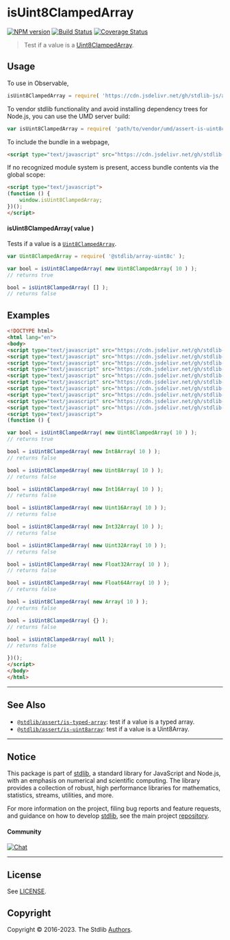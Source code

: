 <!--

@license Apache-2.0

Copyright (c) 2018 The Stdlib Authors.

Licensed under the Apache License, Version 2.0 (the "License");
you may not use this file except in compliance with the License.
You may obtain a copy of the License at

   http://www.apache.org/licenses/LICENSE-2.0

Unless required by applicable law or agreed to in writing, software
distributed under the License is distributed on an "AS IS" BASIS,
WITHOUT WARRANTIES OR CONDITIONS OF ANY KIND, either express or implied.
See the License for the specific language governing permissions and
limitations under the License.

-->

# isUint8ClampedArray

[![NPM version][npm-image]][npm-url] [![Build Status][test-image]][test-url] [![Coverage Status][coverage-image]][coverage-url] <!-- [![dependencies][dependencies-image]][dependencies-url] -->

> Test if a value is a [Uint8ClampedArray][mdn-uint8clampedarray].



<section class="usage">

## Usage

To use in Observable,

```javascript
isUint8ClampedArray = require( 'https://cdn.jsdelivr.net/gh/stdlib-js/assert-is-uint8clampedarray@umd/browser.js' )
```

To vendor stdlib functionality and avoid installing dependency trees for Node.js, you can use the UMD server build:

```javascript
var isUint8ClampedArray = require( 'path/to/vendor/umd/assert-is-uint8clampedarray/index.js' )
```

To include the bundle in a webpage,

```html
<script type="text/javascript" src="https://cdn.jsdelivr.net/gh/stdlib-js/assert-is-uint8clampedarray@umd/browser.js"></script>
```

If no recognized module system is present, access bundle contents via the global scope:

```html
<script type="text/javascript">
(function () {
    window.isUint8ClampedArray;
})();
</script>
```

#### isUint8ClampedArray( value )

Tests if a value is a [`Uint8ClampedArray`][mdn-uint8clampedarray].

```javascript
var Uint8ClampedArray = require( '@stdlib/array-uint8c' );

var bool = isUint8ClampedArray( new Uint8ClampedArray( 10 ) );
// returns true

bool = isUint8ClampedArray( [] );
// returns false
```

</section>

<!-- /.usage -->

<section class="examples">

## Examples

<!-- eslint no-undef: "error" -->

```html
<!DOCTYPE html>
<html lang="en">
<body>
<script type="text/javascript" src="https://cdn.jsdelivr.net/gh/stdlib-js/array-int8@umd/browser.js"></script>
<script type="text/javascript" src="https://cdn.jsdelivr.net/gh/stdlib-js/array-uint8@umd/browser.js"></script>
<script type="text/javascript" src="https://cdn.jsdelivr.net/gh/stdlib-js/array-uint8c@umd/browser.js"></script>
<script type="text/javascript" src="https://cdn.jsdelivr.net/gh/stdlib-js/array-int16@umd/browser.js"></script>
<script type="text/javascript" src="https://cdn.jsdelivr.net/gh/stdlib-js/array-uint16@umd/browser.js"></script>
<script type="text/javascript" src="https://cdn.jsdelivr.net/gh/stdlib-js/array-int32@umd/browser.js"></script>
<script type="text/javascript" src="https://cdn.jsdelivr.net/gh/stdlib-js/array-uint32@umd/browser.js"></script>
<script type="text/javascript" src="https://cdn.jsdelivr.net/gh/stdlib-js/array-float32@umd/browser.js"></script>
<script type="text/javascript" src="https://cdn.jsdelivr.net/gh/stdlib-js/array-float64@umd/browser.js"></script>
<script type="text/javascript" src="https://cdn.jsdelivr.net/gh/stdlib-js/assert-is-uint8clampedarray@umd/browser.js"></script>
<script type="text/javascript">
(function () {

var bool = isUint8ClampedArray( new Uint8ClampedArray( 10 ) );
// returns true

bool = isUint8ClampedArray( new Int8Array( 10 ) );
// returns false

bool = isUint8ClampedArray( new Uint8Array( 10 ) );
// returns false

bool = isUint8ClampedArray( new Int16Array( 10 ) );
// returns false

bool = isUint8ClampedArray( new Uint16Array( 10 ) );
// returns false

bool = isUint8ClampedArray( new Int32Array( 10 ) );
// returns false

bool = isUint8ClampedArray( new Uint32Array( 10 ) );
// returns false

bool = isUint8ClampedArray( new Float32Array( 10 ) );
// returns false

bool = isUint8ClampedArray( new Float64Array( 10 ) );
// returns false

bool = isUint8ClampedArray( new Array( 10 ) );
// returns false

bool = isUint8ClampedArray( {} );
// returns false

bool = isUint8ClampedArray( null );
// returns false

})();
</script>
</body>
</html>
```

</section>

<!-- /.examples -->

<!-- Section for related `stdlib` packages. Do not manually edit this section, as it is automatically populated. -->

<section class="related">

* * *

## See Also

-   <span class="package-name">[`@stdlib/assert/is-typed-array`][@stdlib/assert/is-typed-array]</span><span class="delimiter">: </span><span class="description">test if a value is a typed array.</span>
-   <span class="package-name">[`@stdlib/assert/is-uint8array`][@stdlib/assert/is-uint8array]</span><span class="delimiter">: </span><span class="description">test if a value is a Uint8Array.</span>

</section>

<!-- /.related -->

<!-- Section for all links. Make sure to keep an empty line after the `section` element and another before the `/section` close. -->


<section class="main-repo" >

* * *

## Notice

This package is part of [stdlib][stdlib], a standard library for JavaScript and Node.js, with an emphasis on numerical and scientific computing. The library provides a collection of robust, high performance libraries for mathematics, statistics, streams, utilities, and more.

For more information on the project, filing bug reports and feature requests, and guidance on how to develop [stdlib][stdlib], see the main project [repository][stdlib].

#### Community

[![Chat][chat-image]][chat-url]

---

## License

See [LICENSE][stdlib-license].


## Copyright

Copyright &copy; 2016-2023. The Stdlib [Authors][stdlib-authors].

</section>

<!-- /.stdlib -->

<!-- Section for all links. Make sure to keep an empty line after the `section` element and another before the `/section` close. -->

<section class="links">

[npm-image]: http://img.shields.io/npm/v/@stdlib/assert-is-uint8clampedarray.svg
[npm-url]: https://npmjs.org/package/@stdlib/assert-is-uint8clampedarray

[test-image]: https://github.com/stdlib-js/assert-is-uint8clampedarray/actions/workflows/test.yml/badge.svg?branch=main
[test-url]: https://github.com/stdlib-js/assert-is-uint8clampedarray/actions/workflows/test.yml?query=branch:main

[coverage-image]: https://img.shields.io/codecov/c/github/stdlib-js/assert-is-uint8clampedarray/main.svg
[coverage-url]: https://codecov.io/github/stdlib-js/assert-is-uint8clampedarray?branch=main

<!--

[dependencies-image]: https://img.shields.io/david/stdlib-js/assert-is-uint8clampedarray.svg
[dependencies-url]: https://david-dm.org/stdlib-js/assert-is-uint8clampedarray/main

-->

[chat-image]: https://img.shields.io/gitter/room/stdlib-js/stdlib.svg
[chat-url]: https://gitter.im/stdlib-js/stdlib/

[stdlib]: https://github.com/stdlib-js/stdlib

[stdlib-authors]: https://github.com/stdlib-js/stdlib/graphs/contributors

[umd]: https://github.com/umdjs/umd
[es-module]: https://developer.mozilla.org/en-US/docs/Web/JavaScript/Guide/Modules

[deno-url]: https://github.com/stdlib-js/assert-is-uint8clampedarray/tree/deno
[umd-url]: https://github.com/stdlib-js/assert-is-uint8clampedarray/tree/umd
[esm-url]: https://github.com/stdlib-js/assert-is-uint8clampedarray/tree/esm
[branches-url]: https://github.com/stdlib-js/assert-is-uint8clampedarray/blob/main/branches.md

[stdlib-license]: https://raw.githubusercontent.com/stdlib-js/assert-is-uint8clampedarray/main/LICENSE

[mdn-uint8clampedarray]: https://developer.mozilla.org/en-US/docs/Web/JavaScript/Reference/Global_Objects/Uint8ClampedArray

<!-- <related-links> -->

[@stdlib/assert/is-typed-array]: https://github.com/stdlib-js/assert-is-typed-array/tree/umd

[@stdlib/assert/is-uint8array]: https://github.com/stdlib-js/assert-is-uint8array/tree/umd

<!-- </related-links> -->

</section>

<!-- /.links -->

